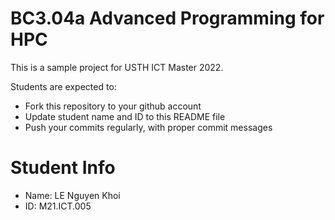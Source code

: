 BC3.04a Advanced Programming for HPC
=============================================

This is a sample project for USTH ICT Master 2022.

Students are expected to:

* Fork this repository to your github account
* Update student name and ID to this README file
* Push your commits regularly, with proper commit messages

Student Info
=======================

* Name: LE Nguyen Khoi
* ID: M21.ICT.005

